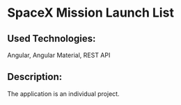 # SpaceX Mission Launch List

## Used Technologies:
Angular, Angular Material, REST API

## Description:
The application is an individual project.
